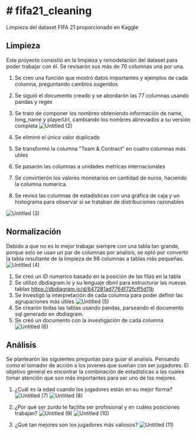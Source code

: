 # # fifa21_cleaning
Limpieza del dataset FIFA 21 proporcionado en Kaggle

## Limpieza

Este proyecto consistió en la limpieza y remodelación del dataset para poder trabajar con él. Se revisarón sus más de 70 columnas una por una. 

1. Se creo una función que mostró datos importantes y ejemplos de cada columna, preguntando cambios sugeridos
2. Se siguió el documento creado y se abordarón las 77 columnas usando pandas y regex
3. Se trato de componer los nombres obteniendo información de name, long_name y playerUrl, cambiando los nombres abreviados a su versión completa
![Untitled (2)](https://github.com/Cseudave/fifa21_cleaning/assets/123985830/2cd4b50a-fcf5-496a-9874-205cd0bf34a7)

5. Se eliminó el único valor duplicado
6. Se transformó la columna "Team & Contract" en cuatro columnas más utiles
7. Se pasarón las columnas a unidades metricas internacionales 
8. Se convirtierón los valores monetarios en cantidad de euros, haciendo la columna numerica.
9. Se revisó las columnas de estadísticas con una gráfica de caja y un histograma para observar si se trataban de distribuciones razonables

![Untitled (3)](https://github.com/Cseudave/fifa21_cleaning/assets/123985830/790b23b8-4904-481e-9ea3-a017fe81f700)

## Normalización
Debido a que no es lo mejor trabajar siempre con una tabla tan grande, porque solo se usan un par de columnas por analisis, se optó por convertir la tabla resultante de la limpieza de 98 columnas a tablas más pequeñas.
![Untitled (4)](https://github.com/Cseudave/fifa21_cleaning/assets/123985830/8204eed8-bc8d-4db2-b614-7786f89e6745)

1. Se creó un ID numerico basado en la posición de las filas en la tabla
2. Se utilizó dbdiagram.io y su lenguaje dbml para estructurar las nuevas tablas
https://dbdiagram.io/d/647281ad7764f72fcff5d11b 
3. Se investigó la interpretación de cada columna para poder definir las agrupaciones más útiles
![Untitled (5)](https://github.com/Cseudave/fifa21_cleaning/assets/123985830/008e7ec7-9518-42f3-8192-ad3140ddf7be)
4. Se crearón todas las tablas usando pandas, parseando el documento sql generado en dbdiagram.
5. Se creó un documento con la investigación de cada columna 
![Untitled (6)](https://github.com/Cseudave/fifa21_cleaning/assets/123985830/9a43a714-7cb9-4431-8720-c2c1eda31dbc)

## Análisis 

Se plantearón las siguientes preguntas para guiar el analisis. Pensando como el tomador de acción a los jovenes que sueñan con ser jugadores. El objetivo general es encontrar la combinación de estadísticas a las cuales tomar atención que son más importantes para ser uno de los mejores.

1. ¿Cuál es la edad cuando los jugadores están en su mejor forma? ![Untitled (7)](https://github.com/Cseudave/fifa21_cleaning/assets/123985830/0913d67d-287c-47e3-a88b-564113bfa84e)
![Untitled (8)](https://github.com/Cseudave/fifa21_cleaning/assets/123985830/bc8efbff-0368-4a1f-84d7-8fb044c96567)

2. ¿Por qué ser zurdo te facilita ser profesional y en cuáles posiciones trabajan?
![Untitled (9)](https://github.com/Cseudave/fifa21_cleaning/assets/123985830/035a4f6b-f504-4c6f-b281-28c249839148)
![Untitled (10)](https://github.com/Cseudave/fifa21_cleaning/assets/123985830/6fa2e4b3-572b-4a5a-b255-dece3da8ffda)
3. ¿Qué tan mejores son los jugadores más valiosos?
![Untitled (11)](https://github.com/Cseudave/fifa21_cleaning/assets/123985830/bbfae8ed-a308-4ce7-858e-0b2e921e3c8c)

